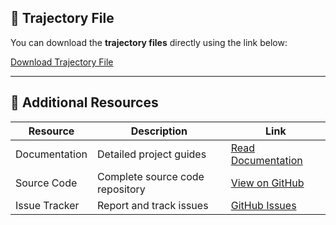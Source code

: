 ## 📁 Trajectory File

You can download the **trajectory files** directly using the link below:

<a href="https://csciitd-my.sharepoint.com/:f:/g/personal/ch1221465_iitd_ac_in/EvSWEVYWOmBPv91TLEd67usB1UzTbYdoceb69zjKFuTcWQ?e=g441mY" target="_blank">Download Trajectory File</a>

---

## 📂 Additional Resources

| Resource        | Description                    | Link                                                                                                                      |
|-----------------|--------------------------------|---------------------------------------------------------------------------------------------------------------------------|
| Documentation   | Detailed project guides        | [Read Documentation](https://example.com/documentation)                                                                 |
| Source Code     | Complete source code repository| [View on GitHub](https://github.com/your-repo)                                                                            |
| Issue Tracker   | Report and track issues        | [GitHub Issues](https://github.com/your-repo/issues)                                                                     |
